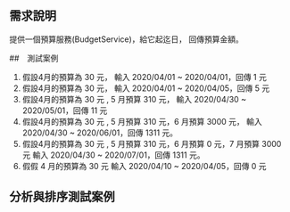 ## 需求說明
提供一個預算服務(BudgetService)，給它起迄日，
回傳預算金額。


##　測試案例
 
1. 假設4月的預算為 30 元，
    輸入 2020/04/01 ~ 2020/04/01，回傳 1 元
2. 假設4月的預算為 30 元，
    輸入 2020/04/01 ~ 2020/04/05，回傳 5 元
3. 假設4月的預算為 30 元 , 5 月預算 310 元，
    輸入 2020/04/30 ~ 2020/05/01，回傳 11 元
4. 假設4月的預算為 30 元 , 5 月預算 310 元，6 月預算 3000 元，
    輸入 2020/04/30 ~ 2020/06/01，回傳 1311 元。
5. 假設4月的預算為 30 元 , 5 月預算 310 元，6 月預算 0 元，7 月預算 3000 元
    輸入 2020/04/30 ~ 2020/07/01，回傳 1311 元。
6. 假假 4 月的預算為 30 元
    輸入 2020/04/10 ~ 2020/04/05，回傳 0 元
    
    
 ## 分析與排序測試案例   



